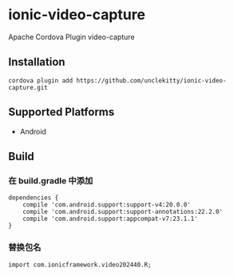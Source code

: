 # ionic-video-capture
Apache Cordova Plugin video-capture 

## Installation
    cordova plugin add https://github.com/unclekitty/ionic-video-capture.git

## Supported Platforms

- Android

## Build 

### 在 build.gradle 中添加
```
dependencies {
    compile 'com.android.support:support-v4:20.0.0'
    compile 'com.android.support:support-annotations:22.2.0'
    compile 'com.android.support:appcompat-v7:23.1.1'
}
```
### 替换包名
```
import com.ionicframework.video202440.R;
```
